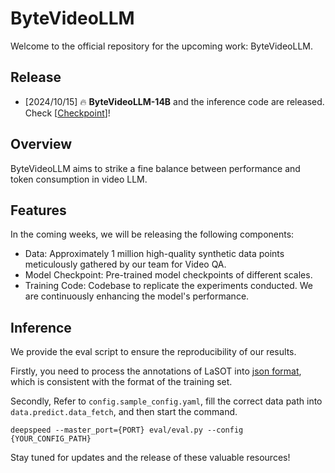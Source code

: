 # ByteVideoLLM
Welcome to the official repository for the upcoming work: ByteVideoLLM.

## Release

- [2024/10/15] 🔥 **ByteVideoLLM-14B** and the inference code are released. Check [[Checkpoint](https://huggingface.co/Hon-Wong/ByteVideoLLM-14B)]!
  

## Overview
ByteVideoLLM aims to strike a fine balance between performance and token consumption in video LLM.

## Features
In the coming weeks, we will be releasing the following components:

- Data: Approximately 1 million high-quality synthetic data points meticulously gathered by our team for Video QA.
- Model Checkpoint: Pre-trained model checkpoints of different scales.
- Training Code: Codebase to replicate the experiments conducted.
We are continuously enhancing the model's performance.

## Inference

We provide the eval script to ensure the reproducibility of our results.

Firstly, you need to process the annotations of LaSOT into [json format](#data-preparation), which is consistent with the format of the training set.

Secondly, Refer to `config.sample_config.yaml`, fill the correct data path into `data.predict.data_fetch`, and then start the command.

```
deepspeed --master_port={PORT} eval/eval.py --config {YOUR_CONFIG_PATH}
```

Stay tuned for updates and the release of these valuable resources!
